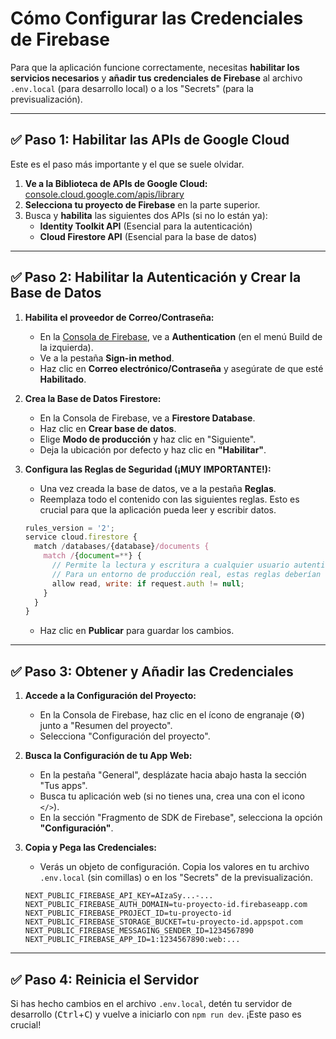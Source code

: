 # Cómo Configurar las Credenciales de Firebase

Para que la aplicación funcione correctamente, necesitas **habilitar los servicios necesarios** y **añadir tus credenciales de Firebase** al archivo `.env.local` (para desarrollo local) o a los "Secrets" (para la previsualización).

---

## ✅ Paso 1: Habilitar las APIs de Google Cloud

Este es el paso más importante y el que se suele olvidar.

1.  **Ve a la Biblioteca de APIs de Google Cloud:** [console.cloud.google.com/apis/library](https://console.cloud.google.com/apis/library)
2.  **Selecciona tu proyecto de Firebase** en la parte superior.
3.  Busca y **habilita** las siguientes dos APIs (si no lo están ya):
    *   **Identity Toolkit API** (Esencial para la autenticación)
    *   **Cloud Firestore API** (Esencial para la base de datos)

---

## ✅ Paso 2: Habilitar la Autenticación y Crear la Base de Datos

1.  **Habilita el proveedor de Correo/Contraseña:**
    *   En la [Consola de Firebase](https://console.firebase.google.com/), ve a **Authentication** (en el menú Build de la izquierda).
    *   Ve a la pestaña **Sign-in method**.
    *   Haz clic en **Correo electrónico/Contraseña** y asegúrate de que esté **Habilitado**.

2.  **Crea la Base de Datos Firestore:**
    *   En la Consola de Firebase, ve a **Firestore Database**.
    *   Haz clic en **Crear base de datos**.
    *   Elige **Modo de producción** y haz clic en "Siguiente".
    *   Deja la ubicación por defecto y haz clic en **"Habilitar"**.

3.  **Configura las Reglas de Seguridad (¡MUY IMPORTANTE!):**
    *   Una vez creada la base de datos, ve a la pestaña **Reglas**.
    *   Reemplaza todo el contenido con las siguientes reglas. Esto es crucial para que la aplicación pueda leer y escribir datos.

    ```javascript
    rules_version = '2';
    service cloud.firestore {
      match /databases/{database}/documents {
        match /{document=**} {
          // Permite la lectura y escritura a cualquier usuario autenticado.
          // Para un entorno de producción real, estas reglas deberían ser más específicas.
          allow read, write: if request.auth != null;
        }
      }
    }
    ```
    * Haz clic en **Publicar** para guardar los cambios.

---

## ✅ Paso 3: Obtener y Añadir las Credenciales

1.  **Accede a la Configuración del Proyecto:**
    *   En la Consola de Firebase, haz clic en el ícono de engranaje (⚙️) junto a "Resumen del proyecto".
    *   Selecciona "Configuración del proyecto".

2.  **Busca la Configuración de tu App Web:**
    *   En la pestaña "General", desplázate hacia abajo hasta la sección "Tus apps".
    *   Busca tu aplicación web (si no tienes una, crea una con el icono `</>`).
    *   En la sección "Fragmento de SDK de Firebase", selecciona la opción **"Configuración"**.

3.  **Copia y Pega las Credenciales:**
    *   Verás un objeto de configuración. Copia los valores en tu archivo `.env.local` (sin comillas) o en los "Secrets" de la previsualización.

    ```dotenv
    NEXT_PUBLIC_FIREBASE_API_KEY=AIzaSy...-...
    NEXT_PUBLIC_FIREBASE_AUTH_DOMAIN=tu-proyecto-id.firebaseapp.com
    NEXT_PUBLIC_FIREBASE_PROJECT_ID=tu-proyecto-id
    NEXT_PUBLIC_FIREBASE_STORAGE_BUCKET=tu-proyecto-id.appspot.com
    NEXT_PUBLIC_FIREBASE_MESSAGING_SENDER_ID=1234567890
    NEXT_PUBLIC_FIREBASE_APP_ID=1:1234567890:web:...
    ```

---

## ✅ Paso 4: Reinicia el Servidor

Si has hecho cambios en el archivo `.env.local`, detén tu servidor de desarrollo (<kbd>Ctrl</kbd>+<kbd>C</kbd>) y vuelve a iniciarlo con `npm run dev`. ¡Este paso es crucial!
